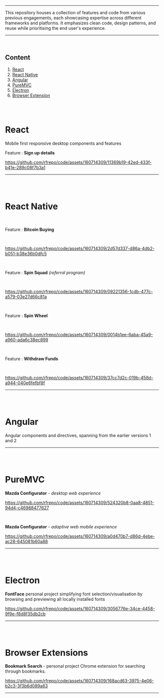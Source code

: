 ___

This repository houses a collection of features and code from various previous engagements, each showcasing expertise across different frameworks and platforms. It emphasizes clean code, design patterns, and reuse while prioritising the end user's experience.
___

<br/>

## Content

1. [React](#react)
2. [React Native](#reactnative)
3. [Angular](#angular)
4. [PureMVC](#puremvc)
5. [Electron](#electron)
6. [Browser Extension](#browserextensions)

<br/>
<br/>

<a name="react"></a> 
# React
Mobile first responsive desktop components and features

Feature : **Sign up details**

https://github.com/rfrepo/code/assets/160714309/11369b19-42ed-433f-b41e-289c08f7b3a1
___

<br/>
<br/>

<a name="reactnative"><a/>
# React Native

<br/>

Feature : **Bitcoin Buying**

<br/>

https://github.com/rfrepo/code/assets/160714309/2d57d337-d86a-4db2-b051-b38e36b0dfc5

<br/>

Feature : __Spin Squad__ *(referral program)*

<br/>

https://github.com/rfrepo/code/assets/160714309/09221356-1cdb-477c-a579-03e27d66c81a

<br/>

Feature : __Spin Wheel__

<br/>

https://github.com/rfrepo/code/assets/160714309/0014b1ee-6aba-45a9-a960-ada6c38ec899

<br/>

Feature : __Withdraw Funds__

<br/>

https://github.com/rfrepo/code/assets/160714309/37cc7d2c-019b-458d-a944-040e6fefbf8f
___

<br/>
<br/>

<a name="angular"><a/>
# Angular

Angular components and directives, spanning from the earlier versions 1 and 2
___

<br/>
<br/>

<a name="puremvc"><a/>
# PureMVC

__Mazda Configurator__ - *desktop web experience*

https://github.com/rfrepo/code/assets/160714309/524320b8-0aa8-4851-94d4-c46988477627

<br/>

__Mazda Configurator__ - *adaptive web mobile experience*

https://github.com/rfrepo/code/assets/160714309/a0d470b7-d86d-4ebe-ac28-645081b60a88

___

<br/>
<br/>

<a name="electron"><a/>
# Electron

__FontFace__ personal project simplifying font selection/visualisation by browsing and previewing all locally installed fonts

https://github.com/rfrepo/code/assets/160714309/3056776e-34ce-4458-9f9e-f8d8f35db2cb
___

<br/>
<br/>

<a name="browserextensions"><a/>
# Browser Extensions

__Bookmark Search__ - personal project Chrome extension for searching through bookmarks.

https://github.com/rfrepo/code/assets/160714309/168acd63-3975-4e06-b2c3-3f3b6d089a63
___

<br/>
<br/>

